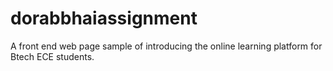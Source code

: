 # dorabbhaiassignment
A front end web page sample of introducing the online learning platform for Btech ECE students.
